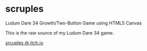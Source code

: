 # scruples
Ludum Dare 34 Growth/Two-Button Game using HTML5 Canvas

This is the raw source of my Ludum Dare 34 game.

[srcuples @ itch.io](https://serg.itch.io/scruples)
